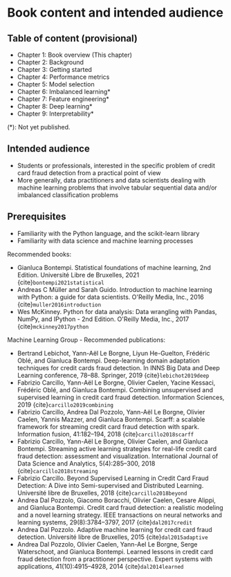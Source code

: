 # Book content and intended audience

## Table of content (provisional)

* Chapter 1: Book overview (This chapter)
* Chapter 2: Background
* Chapter 3: Getting started
* Chapter 4: Performance metrics
* Chapter 5: Model selection
* Chapter 6: Imbalanced learning*
* Chapter 7: Feature engineering*
* Chapter 8: Deep learning*
* Chapter 9: Interpretability*

(*): Not yet published. 

## Intended audience

* Students or professionals, interested in the specific problem of credit card fraud detection from a practical point of view
* More generally, data practitioners and data scientists dealing with machine learning problems that involve tabular sequential data and/or imbalanced classification problems

## Prerequisites

* Familiarity with the Python language, and the scikit-learn library
* Familiarity with data science and machine learning processes

Recommended books:

* Gianluca Bontempi. Statistical foundations of machine learning, 2nd Edition. Université Libre de Bruxelles, 2021 {cite}`bontempi2021statistical`
* Andreas C Müller and Sarah Guido. Introduction to machine learning with Python: a guide for data scientists. O'Reilly Media, Inc., 2016 {cite}`muller2016introduction`
* Wes McKinney. Python for data analysis: Data wrangling with Pandas, NumPy, and IPython - 2nd Edition. O'Reilly Media, Inc., 2017 {cite}`mckinney2017python`

Machine Learning Group - Recommended publications:

* Bertrand Lebichot, Yann-Aël Le Borgne, Liyun He-Guelton, Frédéric Oblé, and Gianluca Bontempi. Deep-learning domain adaptation techniques for credit cards fraud detection. In INNS Big Data and Deep Learning conference, 78–88. Springer, 2019 {cite}`lebichot2019deep`
* Fabrizio Carcillo, Yann-Aël Le Borgne, Olivier Caelen, Yacine Kessaci, Frédéric Oblé, and Gianluca Bontempi. Combining unsupervised and supervised learning in credit card fraud detection. Information Sciences, 2019 {cite}`carcillo2019combining`
* Fabrizio Carcillo, Andrea Dal Pozzolo, Yann-Aël Le Borgne, Olivier Caelen, Yannis Mazzer, and Gianluca Bontempi. Scarff: a scalable framework for streaming credit card fraud detection with spark. Information fusion, 41:182–194, 2018 {cite}`carcillo2018scarff`
* Fabrizio Carcillo, Yann-Aël Le Borgne, Olivier Caelen, and Gianluca Bontempi. Streaming active learning strategies for real-life credit card fraud detection: assessment and visualization. International Journal of Data Science and Analytics, 5(4):285–300, 2018 {cite}`carcillo2018streaming`
* Fabrizio Carcillo. Beyond Supervised Learning in Credit Card Fraud Detection: A Dive into Semi-supervised and Distributed Learning. Université libre de Bruxelles, 2018 {cite}`carcillo2018beyond`
* Andrea Dal Pozzolo, Giacomo Boracchi, Olivier Caelen, Cesare Alippi, and Gianluca Bontempi. Credit card fraud detection: a realistic modeling and a novel learning strategy. IEEE transactions on neural networks and learning systems, 29(8):3784–3797, 2017 {cite}`dal2017credit` 
* Andrea Dal Pozzolo. Adaptive machine learning for credit card fraud detection. Université libre de Bruxelles, 2015 {cite}`dal2015adaptive`
* Andrea Dal Pozzolo, Olivier Caelen, Yann-Ael Le Borgne, Serge Waterschoot, and Gianluca Bontempi. Learned lessons in credit card fraud detection from a practitioner perspective. Expert systems with applications, 41(10):4915–4928, 2014 {cite}`dal2014learned` 



